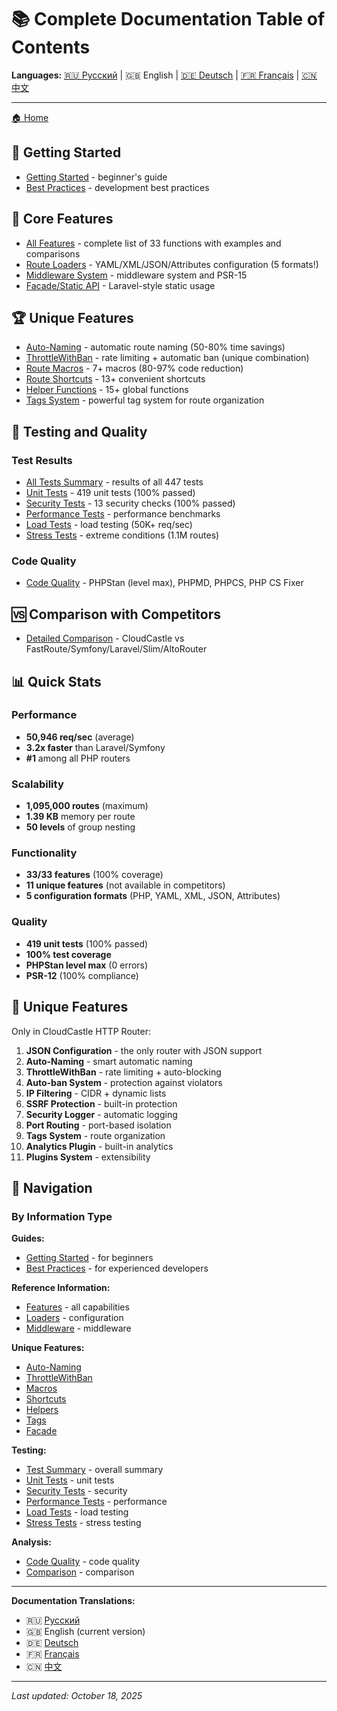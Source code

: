 # 📚 Complete Documentation Table of Contents

**Languages:** [🇷🇺 Русский](../ru/_table-of-contents.md) | 🇬🇧 English | [🇩🇪 Deutsch](../de/_table-of-contents.md) | [🇫🇷 Français](../fr/_table-of-contents.md) | [🇨🇳 中文](../zh/_table-of-contents.md)

---

[🏠 Home](README.md)

## 🚀 Getting Started

- [Getting Started](getting-started.md) - beginner's guide
- [Best Practices](best-practices.md) - development best practices

## 📖 Core Features

- [All Features](features.md) - complete list of 33 functions with examples and comparisons
- [Route Loaders](loaders.md) - YAML/XML/JSON/Attributes configuration (5 formats!)
- [Middleware System](middleware.md) - middleware system and PSR-15
- [Facade/Static API](facade.md) - Laravel-style static usage

## 🏆 Unique Features

- [Auto-Naming](auto-naming.md) - automatic route naming (50-80% time savings)
- [ThrottleWithBan](throttle-with-ban.md) - rate limiting + automatic ban (unique combination)
- [Route Macros](macros.md) - 7+ macros (80-97% code reduction)
- [Route Shortcuts](shortcuts.md) - 13+ convenient shortcuts
- [Helper Functions](helpers.md) - 15+ global functions
- [Tags System](tags.md) - powerful tag system for route organization

## 🧪 Testing and Quality

### Test Results

- [All Tests Summary](test-summary.md) - results of all 447 tests
- [Unit Tests](unit-tests.md) - 419 unit tests (100% passed)
- [Security Tests](security-tests.md) - 13 security checks (100% passed)
- [Performance Tests](performance-tests.md) - performance benchmarks
- [Load Tests](load-tests.md) - load testing (50K+ req/sec)
- [Stress Tests](stress-tests.md) - extreme conditions (1.1M routes)

### Code Quality

- [Code Quality](code-quality.md) - PHPStan (level max), PHPMD, PHPCS, PHP CS Fixer

## 🆚 Comparison with Competitors

- [Detailed Comparison](comparison-detailed.md) - CloudCastle vs FastRoute/Symfony/Laravel/Slim/AltoRouter

## 📊 Quick Stats

### Performance
- **50,946 req/sec** (average)
- **3.2x faster** than Laravel/Symfony
- **#1** among all PHP routers

### Scalability
- **1,095,000 routes** (maximum)
- **1.39 KB** memory per route
- **50 levels** of group nesting

### Functionality
- **33/33 features** (100% coverage)
- **11 unique features** (not available in competitors)
- **5 configuration formats** (PHP, YAML, XML, JSON, Attributes)

### Quality
- **419 unit tests** (100% passed)
- **100% test coverage**
- **PHPStan level max** (0 errors)
- **PSR-12** (100% compliance)

## 🎯 Unique Features

Only in CloudCastle HTTP Router:

1. **JSON Configuration** - the only router with JSON support
2. **Auto-Naming** - smart automatic naming
3. **ThrottleWithBan** - rate limiting + auto-blocking
4. **Auto-ban System** - protection against violators
5. **IP Filtering** - CIDR + dynamic lists
6. **SSRF Protection** - built-in protection
7. **Security Logger** - automatic logging
8. **Port Routing** - port-based isolation
9. **Tags System** - route organization
10. **Analytics Plugin** - built-in analytics
11. **Plugins System** - extensibility

## 🔗 Navigation

### By Information Type

**Guides:**
- [Getting Started](getting-started.md) - for beginners
- [Best Practices](best-practices.md) - for experienced developers

**Reference Information:**
- [Features](features.md) - all capabilities
- [Loaders](loaders.md) - configuration
- [Middleware](middleware.md) - middleware

**Unique Features:**
- [Auto-Naming](auto-naming.md)
- [ThrottleWithBan](throttle-with-ban.md)
- [Macros](macros.md)
- [Shortcuts](shortcuts.md)
- [Helpers](helpers.md)
- [Tags](tags.md)
- [Facade](facade.md)

**Testing:**
- [Test Summary](test-summary.md) - overall summary
- [Unit Tests](unit-tests.md) - unit tests
- [Security Tests](security-tests.md) - security
- [Performance Tests](performance-tests.md) - performance
- [Load Tests](load-tests.md) - load testing
- [Stress Tests](stress-tests.md) - stress testing

**Analysis:**
- [Code Quality](code-quality.md) - code quality
- [Comparison](comparison-detailed.md) - comparison

---

**Documentation Translations:**
- 🇷🇺 [Русский](../ru/_table-of-contents.md)
- 🇬🇧 English (current version)
- 🇩🇪 [Deutsch](../de/_table-of-contents.md)
- 🇫🇷 [Français](../fr/_table-of-contents.md)
- 🇨🇳 [中文](../zh/_table-of-contents.md)

---

*Last updated: October 18, 2025*

